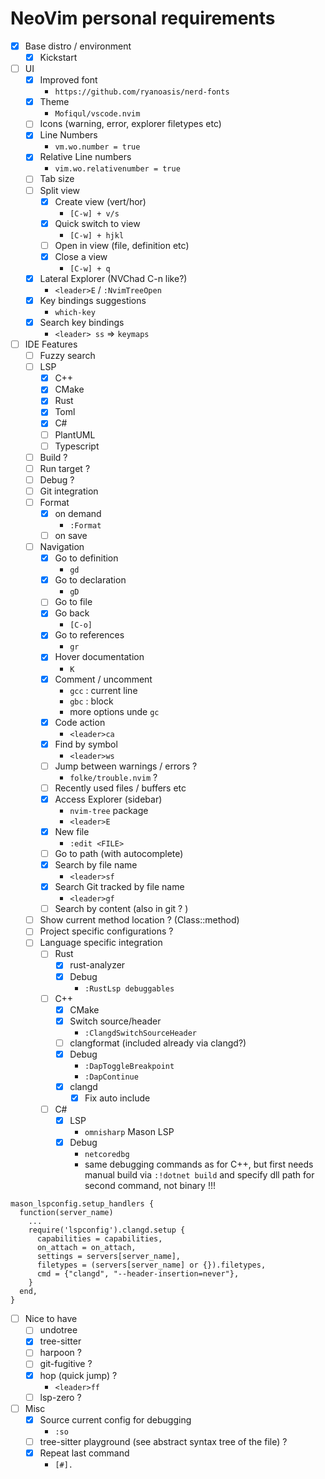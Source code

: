# NeoVim personal requirements

- [x] Base distro / environment
    - [x] Kickstart
- [ ] UI
    - [x] Improved font
        - `https://github.com/ryanoasis/nerd-fonts`
    - [x] Theme
        - `Mofiqul/vscode.nvim`
    - [ ] Icons (warning, error, explorer filetypes etc)
    - [x] Line Numbers
        - `vm.wo.number = true`
    - [x] Relative Line numbers
        - `vim.wo.relativenumber = true`
    - [ ] Tab size
    - [ ] Split view
        - [x] Create view (vert/hor)
            - `[C-w] + v/s`
        - [x] Quick switch to view
            - `[C-w] + hjkl`
        - [ ] Open in view (file, definition etc)
        - [x] Close a view
            - `[C-w] + q`
    - [x] Lateral Explorer (NVChad C-n like?)
        - `<leader>E` / `:NvimTreeOpen`
    - [x] Key bindings suggestions
        - `which-key`
    - [x] Search key bindings
        - `<leader> ss` => `keymaps`
- [ ] IDE Features
    - [ ] Fuzzy search
    - [ ] LSP
        - [x] C++
        - [x] CMake
        - [x] Rust
        - [x] Toml
        - [x] C#
        - [ ] PlantUML
        - [ ] Typescript
    - [ ] Build ?
    - [ ] Run target ?
    - [ ] Debug ?
    - [ ] Git integration
    - [ ] Format
        - [x] on demand
            - `:Format`
        - [ ] on save    
    - [ ] Navigation
        - [x] Go to definition
            - `gd`
        - [x] Go to declaration
            - `gD`
        - [ ] Go to file
        - [x] Go back
            - `[C-o]`
        - [x] Go to references
            - `gr`
        - [x] Hover documentation
            - `K`
        - [x] Comment / uncomment 
            - `gcc` : current line
            - `gbc` : block
            - more options unde `gc`
        - [x] Code action
            - `<leader>ca`
        - [x] Find by symbol
            - `<leader>ws`
        - [ ] Jump between warnings / errors ?
            - `folke/trouble.nvim` ?
        - [ ] Recently used files / buffers etc
        - [x] Access Explorer (sidebar)
            - `nvim-tree` package
            - `<leader>E`
        - [x] New file
            - `:edit <FILE>`
        - [ ] Go to path (with autocomplete)
        - [x] Search by file name
            - `<leader>sf`
        - [x] Search Git tracked by file name
            - `<leader>gf`
        - [ ] Search by content (also in git ? )
    - [ ] Show current method location ? (Class::method)
    - [ ] Project specific configurations ?
    - [ ] Language specific integration
        - [ ] Rust
            - [x] rust-analyzer
            - [x] Debug
                - `:RustLsp debuggables`
        - [ ] C++
            - [x] CMake
            - [x] Switch source/header
                - `:ClangdSwitchSourceHeader`
            - [ ] clangformat (included already via clangd?)
            - [x] Debug
                - `:DapToggleBreakpoint`
                - `:DapContinue`
            - [x] clangd
                - [x] Fix auto include
        - [ ] C#
            - [x] LSP
                - `omnisharp` Mason LSP
            - [x] Debug
                - `netcoredbg`
                - same debugging commands as for C++, but first needs manual build via `:!dotnet build` and specify dll path for second command, not binary !!!
```
mason_lspconfig.setup_handlers {
  function(server_name)
    ...
    require('lspconfig').clangd.setup {
      capabilities = capabilities,
      on_attach = on_attach,
      settings = servers[server_name],
      filetypes = (servers[server_name] or {}).filetypes,
      cmd = {"clangd", "--header-insertion=never"},
    }
  end,
}
```

- [ ] Nice to have
    - [ ] undotree
    - [x] tree-sitter
    - [ ] harpoon ? 
    - [ ] git-fugitive ?
    - [x] hop (quick jump) ?
        - `<leader>ff`
    - [ ] lsp-zero ?
- [ ] Misc
    - [x] Source current config for debugging
        - `:so`
    - [ ] tree-sitter playground (see abstract syntax tree of the file) ?
    - [x] Repeat last command
        - `[#].`
